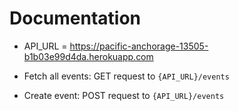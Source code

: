 # Documentation
* API_URL = https://pacific-anchorage-13505-b1b03e99d4da.herokuapp.com

* Fetch all events: GET request to `{API_URL}/events`
* Create event: POST request to `{API_URL}/events`
